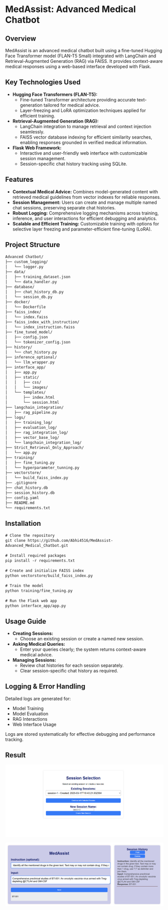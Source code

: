 # MedAssist: Advanced Medical Chatbot

## Overview

MedAssist is an advanced medical chatbot built using a fine-tuned Hugging Face Transformer model (FLAN-T5 Small) integrated with LangChain and Retrieval-Augmented Generation (RAG) via FAISS. It provides context-aware medical responses using a web-based interface developed with Flask.

## Key Technologies Used

* **Hugging Face Transformers (FLAN-T5):**
  * Fine-tuned Transformer architecture providing accurate text-generation tailored for medical advice.
  * Layer-freezing and LoRA optimization techniques applied for efficient training.
* **Retrieval-Augmented Generation (RAG):**
  * LangChain integration to manage retrieval and context injection seamlessly.
  * FAISS vector database indexing for efficient similarity searches, enabling responses grounded in verified medical information.
* **Flask Web Framework:**
  * Interactive and user-friendly web interface with customizable session management.
  * Session-specific chat history tracking using SQLite.

## Features

* **Contextual Medical Advice:** Combines model-generated content with retrieved medical guidelines from vector indexes for reliable responses.
* **Session Management:** Users can create and manage multiple named chat sessions, preserving separate chat histories.
* **Robust Logging:** Comprehensive logging mechanisms across training, inference, and user interactions for efficient debugging and analytics.
* **Scalable and Efficient Training:** Customizable training with options for selective layer freezing and parameter-efficient fine-tuning (LoRA).

## Project Structure

```
Advanced Chatbot/
├── custom_logging/
│   └── logger.py
├── data/
│   ├── training_dataset.json
│   └── data_handler.py
├── database/
│   ├── chat_history_db.py
│   └── session_db.py
├── docker/
│   └── Dockerfile
├── faiss_index/
│   └── index.faiss
├── faiss_index_with_instruction/
│   └── index_instruction.faiss
├── fine_tuned_model/
│   ├── config.json
│   └── tokenizer_config.json
├── history/
│   └── chat_history.py
├── inference_optional/
│   └── llm_wrapper.py
├── interface_app/
│   ├── app.py
│   ├── static/
│   │   ├── css/
│   │   └── images/
│   └── templates/
│       ├── index.html
│       └── session.html
├── langchain_integration/
│   ├── rag_pipeline.py
├── logs/
│   ├── training_log/
│   ├── evaluation_log/
│   ├── rag_integration_log/
│   ├── vector_base_log/
│   └── langchain_integration_log/
├── Strict_Retrieval_Only_Approach/
│   └── app.py
├── training/
│   ├── fine_tuning.py
│   └── hyperparameter_tunning.py
├── vectorstore/
│   └── build_faiss_index.py
├── .gitignore
├── chat_history.db
├── session_history.db
├── config.yaml
├── README.md
└── requirements.txt

```

## Installation

```
# Clone the repository
git clone https://github.com/Abhi4516/MedAssist-Advanced_Medical_Chatbot.git

# Install required packages
pip install -r requirements.txt

# Create and initialize FAISS index
python vectorstore/build_faiss_index.py

# Train the model
python training/fine_tuning.py

# Run the Flask web app
python interface_app/app.py
```

## Usage Guide

* **Creating Sessions:**
  * Choose an existing session or create a named new session.
* **Asking Medical Queries:**
  * Enter your queries clearly; the system returns context-aware medical advice.
* **Managing Sessions:**
  * Review chat histories for each session separately.
  * Clear session-specific chat history as required.

## Logging & Error Handling

Detailed logs are generated for:

* Model Training
* Model Evaluation
* RAG Interactions
* Web Interface Usage

Logs are stored systematically for effective debugging and performance tracking.

## Result

![1742227345245](image/README/1742227345245.png)

![1742227413945](image/README/1742227413945.png)

